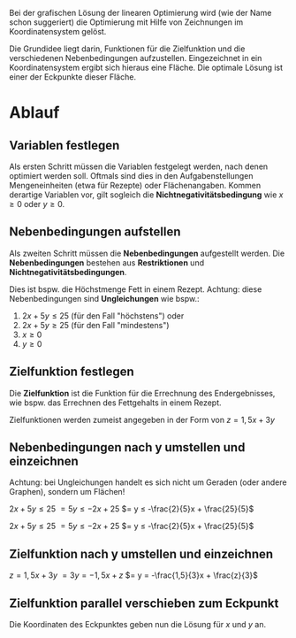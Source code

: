 Bei der grafischen Lösung der linearen Optimierung wird (wie der Name schon suggeriert) die Optimierung mit Hilfe von Zeichnungen im Koordinatensystem gelöst.

Die Grundidee liegt darin, Funktionen für die Zielfunktion und die verschiedenen Nebenbedingungen aufzustellen. Eingezeichnet in ein Koordinatensystem ergibt sich hieraus eine Fläche. Die optimale Lösung ist einer der Eckpunkte dieser Fläche.

# Ablauf
## Variablen festlegen
Als ersten Schritt müssen die Variablen festgelegt werden, nach denen optimiert werden soll. Oftmals sind dies in den Aufgabenstellungen Mengeneinheiten (etwa für Rezepte) oder Flächenangaben.
Kommen derartige Variablen vor, gilt sogleich die **Nichtnegativitätsbedingung** wie $x ≥ 0$ oder $y ≥ 0$.

## Nebenbedingungen aufstellen
Als zweiten Schritt müssen die **Nebenbedingungen** aufgestellt werden. 
Die **Nebenbedingungen** bestehen aus **Restriktionen** und **Nichtnegativitätsbedingungen**.

Dies ist bspw. die Höchstmenge Fett in einem Rezept. Achtung: diese Nebenbedingungen sind **Ungleichungen** wie bspw.:
1. $2x + 5y ≤ 25$ (für den Fall "höchstens") oder
2. $2x + 5y ≥ 25$ (für den Fall "mindestens")
3. $x ≥ 0$
4. $y ≥ 0$

## Zielfunktion festlegen
Die **Zielfunktion** ist die Funktion für die Errechnung des Endergebnisses, wie bspw. das Errechnen des Fettgehalts in einem Rezept.

Zielfunktionen werden zumeist angegeben in der Form von $z = 1,5x + 3y$

## Nebenbedingungen nach y umstellen und einzeichnen
Achtung: bei Ungleichungen handelt es sich nicht um Geraden (oder andere Graphen), sondern um Flächen!

$2x + 5y ≤ 25$
$= 5y ≤ -2x + 25$
$= y ≤ -\frac{2}{5}x + \frac{25}{5}$

$2x + 5y ≤ 25$
$= 5y ≤ -2x + 25$
$= y ≤ -\frac{2}{5}x + \frac{25}{5}$

## Zielfunktion nach y umstellen und einzeichnen
$z = 1,5x + 3y$
$=3y = -1,5x + z$
$= y = -\frac{1,5}{3}x + \frac{z}{3}$

## Zielfunktion parallel verschieben zum Eckpunkt
Die Koordinaten des Eckpunktes geben nun die Lösung für $x$ und $y$ an.